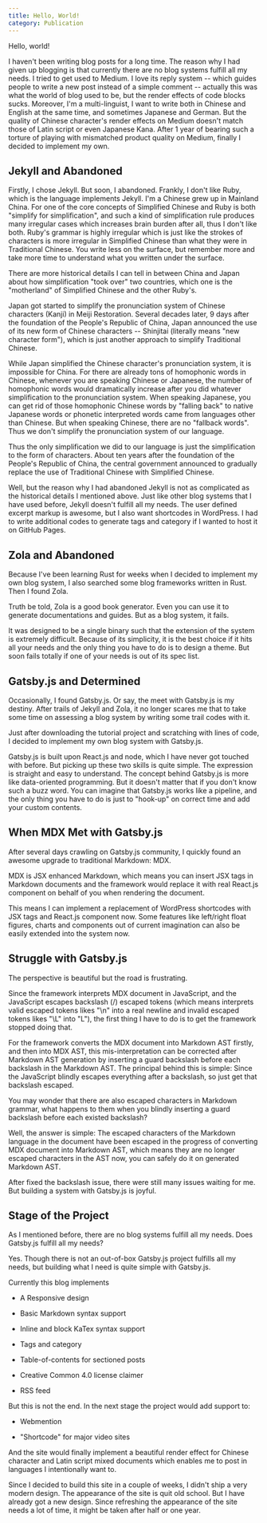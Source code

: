 ```yaml
---
title: Hello, World!
category: Publication
---
```


Hello, world!

I haven't been writing blog posts for a long time. The reason why I had given
up blogging is that currently there are no blog systems fulfill all my needs. I
tried to get used to Medium. I love its reply system -- which guides people to
write a new post instead of a simple comment -- actually this was what the world
of blog used to be, but the render effects of code blocks sucks. Moreover, I'm a
multi-linguist, I want to write both in Chinese and English at the same time,
and sometimes Japanese and German. But the quality of Chinese character's render
effects on Medium doesn't match those of Latin script or even Japanese Kana.
After 1 year of bearing such a torture of playing with mismatched product
quality on Medium, finally I decided to implement my own.

## Jekyll and Abandoned

Firstly, I chose Jekyll. But soon, I abandoned. Frankly, I don't like Ruby,
which is the language implements Jekyll. I'm a Chinese grew up in Mainland
China. For one of the core concepts of Simplified Chinese and Ruby is both
"simplify for simplification", and such a kind of simplification rule produces
many irregular cases which increases brain burden after all, thus I don't like
both. Ruby's grammar is highly irregular which is just like the strokes of
characters is more irregular in Simplified Chinese than what they were in
Traditional Chinese. You write less on the surface, but remember more and take
more time to understand what you written under the surface.

There are more historical details I can tell in between China and Japan about
how simplification "took over" two countries, which one is the "motherland" of
Simplified Chinese and the other Ruby's.

Japan got started to simplify the pronunciation system of Chinese characters
(Kanji) in Meiji Restoration. Several decades later, 9 days after the foundation
of the People's Republic of China, Japan announced the use of its new form of
Chinese characters -- Shinjitai (literally means "new character form"), which
is just another approach to simplify Traditional Chinese.

While Japan simplified the Chinese character's pronunciation system, it is
impossible for China. For there are already tons of homophonic words in Chinese,
whenever you are speaking Chinese or Japanese, the number of homophonic words
would dramatically increase after you did whatever simplification to the
pronunciation system. When speaking Japanese, you can get rid of those
homophonic Chinese words by "falling back" to native Japanese words or phonetic
interpreted words came from languages other than Chinese. But when speaking
Chinese, there are no "fallback words". Thus we don't simplify the pronunciation
system of our language.

Thus the only simplification we did to our language is just the simplification
to the form of characters. About ten years after the foundation of the People's
Republic of China, the central government announced to gradually replace the use
of Traditional Chinese with Simplified Chinese.

Well, but the reason why I had abandoned Jekyll is not as complicated as the
historical details I mentioned above. Just like other blog systems that I have
used before, Jekyll doesn't fulfill all my needs. The user defined excerpt
markup is awesome, but I also want shortcodes in WordPress. I had to write
additional codes to generate tags and category if I wanted to host it on GitHub
Pages.

## Zola and Abandoned

Because I've been learning Rust for weeks when I decided to implement my own
blog system, I also searched some blog frameworks written in Rust. Then I found
Zola.

Truth be told, Zola is a good book generator. Even you can use it to generate
documentations and guides. But as a blog system, it fails.

It was designed to be a single binary such that the extension of the system is
extremely difficult. Because of its simplicity, it is the best choice if it hits
all your needs and the only thing you have to do is to design a theme. But soon
fails totally if one of your needs is out of its spec list.

## Gatsby.js and Determined

Occasionally, I found Gatsby.js. Or say, the meet with Gatsby.js is my destiny.
After trails of Jekyll and Zola, it no longer scares me that to take some time
on assessing a blog system by writing some trail codes with it.

Just after downloading the tutorial project and scratching with lines of code, I
decided to implement my own blog system with Gatsby.js.

Gatsby.js is built upon React.js and node, which I have never got touched with
before. But picking up these two skills is quite simple. The expression is
straight and easy to understand. The concept behind Gatsby.js is more like
data-oriented programming. But it doesn't matter that if you don't know such a
buzz word. You can imagine that Gatsby.js works like a pipeline, and the only
thing you have to do is just to "hook-up" on correct time and add your custom
contents.

## When MDX Met with Gatsby.js

After several days crawling on Gatsby.js community, I quickly found an awesome
upgrade to traditional Markdown: MDX.

MDX is JSX enhanced Markdown, which means you can insert JSX tags in Markdown
documents and the framework would replace it with real React.js component on
behalf of you when rendering the document.

This means I can implement a replacement of WordPress shortcodes with JSX tags
and React.js component now. Some features like left/right float figures, charts
and components out of current imagination can also be easily extended into the
system now.

## Struggle with Gatsby.js

The perspective is beautiful but the road is frustrating.

Since the framework interprets MDX document in JavaScript, and the JavaScript
escapes backslash (/) escaped tokens (which means interprets valid escaped
tokens likes "\n" into a real newline and invalid escaped tokens likes "\L" into
"L"), the first thing I have to do is to get the framework stopped doing that.

For the framework converts the MDX document into Markdown AST firstly, and then
into MDX AST, this mis-interpretation can be corrected after Markdown AST
generation by inserting a guard backslash before each backslash in the Markdown
AST. The principal behind this is simple: Since the JavaScript blindly escapes
everything after a backslash, so just get that backslash escaped.

You may wonder that there are also escaped characters in Markdown grammar, what
happens to them when you blindly inserting a guard backslash before each existed
backslash?

Well, the answer is simple: The escaped characters of the Markdown language in
the document have been escaped in the progress of converting MDX document into
Markdown AST, which means they are no longer escaped characters in the AST now,
you can safely do it on generated Markdown AST.

After fixed the backslash issue, there were still many issues waiting for me.
But building a system with Gatsby.js is joyful.

## Stage of the Project

As I mentioned before, there are no blog systems fulfill all my needs. Does
Gatsby.js fulfill all my needs?

Yes. Though there is not an out-of-box Gatsby.js project fulfills all my needs,
but building what I need is quite simple with Gatsby.js.

Currently this blog implements

- A Responsive design

- Basic Markdown syntax support

- Inline and block KaTex syntax support

- Tags and category

- Table-of-contents for sectioned posts

- Creative Common 4.0 license claimer

- RSS feed

But this is not the end. In the next stage the project would add support to:

- Webmention

- "Shortcode" for major video sites

And the site would finally implement a beautiful render effect for Chinese
character and Latin script mixed documents which enables me to post in languages
I intentionally want to.

Since I decided to build this site in a couple of weeks, I didn't ship a very
modern design. The appearance of the site is quit old school. But I have already
got a new design. Since refreshing the appearance of the site needs a lot of
time, it might be taken after half or one year.
